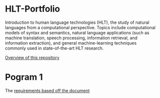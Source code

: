 # HLT-Portfolio

Introduction to human language technologies (HLT), the study of natural languages from a computational perspective. Topics include computational models of syntax and semantics, natural language applications (such as machine translation, speech processing, information retrieval, and information extraction), and general machine-learning techniques commonly used in state-of-the-art HLT research.

[Overview of this repository](https://github.com/alanperez/HLT-Portfolio/blob/main/Overview%20of%20NLP.pdf)

# Pogram 1

The [requirements based off the document](https://github.com/alanperez/HLT-Portfolio)
